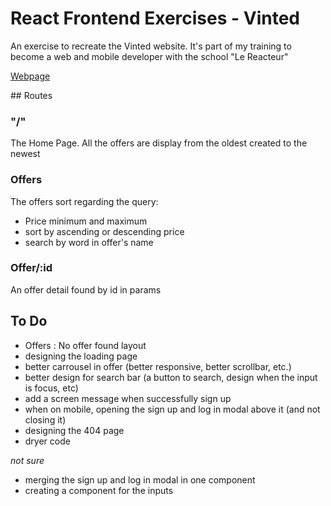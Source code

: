 # React Frontend Exercises - Vinted

An exercise to recreate the Vinted website. It's part of my training to become a web and mobile developer with the school "Le Reacteur"

[Webpage](https://vint-react-front-antoine-soliv.netlify.app/)

## Routes

### "/"

The Home Page.
All the offers are display from the oldest created to the newest

### Offers

The offers sort regarding the query:

- Price minimum and maximum
- sort by ascending or descending price
- search by word in offer's name

### Offer/:id

An offer detail found by id in params

## To Do

- Offers : No offer found layout
- designing the loading page
- better carrousel in offer (better responsive, better scrollbar, etc.)
- better design for search bar (a button to search, design when the input is focus, etc)
- add a screen message when successfully sign up
- when on mobile, opening the sign up and log in modal above it (and not closing it)
- designing the 404 page
- dryer code

_not sure_

- merging the sign up and log in modal in one component
- creating a component for the inputs
